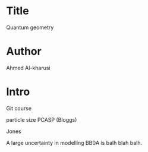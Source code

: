 # Title
Quantum geometry

# Author
Ahmed Al-kharusi

# Intro

Git course

particle size PCASP (Bloggs)

Jones

A large uncertainty in modelling BB0A is balh blah balh.

